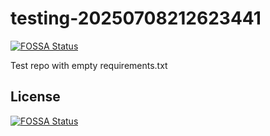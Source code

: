 # testing-20250708212623441
[![FOSSA Status](https://app.fossa.com/api/projects/git%2Bgithub.com%2Fkirogum%2Ftesting-20250708212623441.svg?type=shield)](https://app.fossa.com/projects/git%2Bgithub.com%2Fkirogum%2Ftesting-20250708212623441?ref=badge_shield)

Test repo with empty requirements.txt


## License
[![FOSSA Status](https://app.fossa.com/api/projects/git%2Bgithub.com%2Fkirogum%2Ftesting-20250708212623441.svg?type=large)](https://app.fossa.com/projects/git%2Bgithub.com%2Fkirogum%2Ftesting-20250708212623441?ref=badge_large)